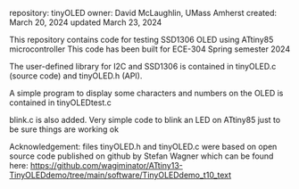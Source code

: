 repository: tinyOLED 
owner: David McLaughlin, UMass Amherst
created: March 20, 2024
updated March 23, 2024

This repository contains code for testing SSD1306 OLED using ATtiny85 microcontroller
This code has been built for ECE-304 Spring semester 2024

The user-defined library for I2C and SSD1306 is contained in tinyOLED.c (source code) and tinyOLED.h (API).  

A simple program to display some characters and numbers on the OLED is contained in tinyOLEDtest.c

blink.c is also added. Very simple code to blink an LED on ATtiny85 just to be sure things are working ok

Acknowledgement: files tinyOLED.h and tinyOLED.c were based on open source code published on github by Stefan Wagner  which can be found here:
https://github.com/wagiminator/ATtiny13-TinyOLEDdemo/tree/main/software/TinyOLEDdemo_t10_text

